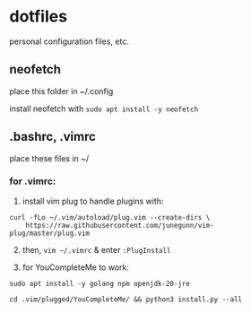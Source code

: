 # dotfiles

personal configuration files, etc.

## neofetch

place this folder in ~/.config

install neofetch with `sudo apt install -y neofetch`

## .bashrc, .vimrc

place these files in ~/

### for .vimrc:

1. install vim plug to handle plugins with:

```
curl -fLo ~/.vim/autoload/plug.vim --create-dirs \
    https://raw.githubusercontent.com/junegunn/vim-plug/master/plug.vim
```

2. then, `vim ~/.vimrc` & enter `:PlugInstall`

3. for YouCompleteMe to work:

`sudo apt install -y golang npm openjdk-20-jre`

`cd .vim/plugged/YouCompleteMe/ && python3 install.py --all`

